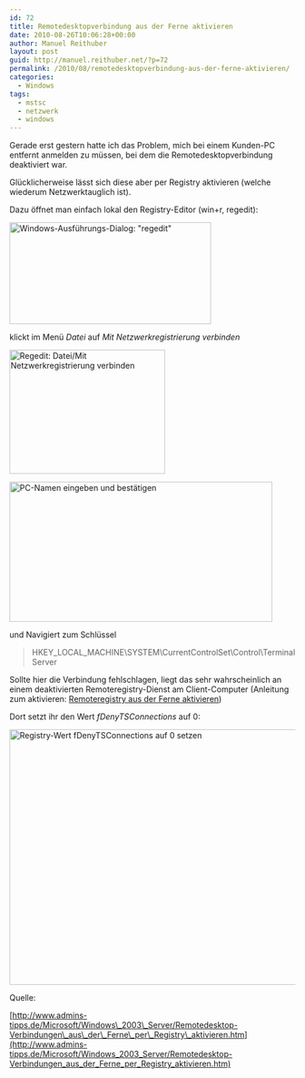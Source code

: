 ```yaml
---
id: 72
title: Remotedesktopverbindung aus der Ferne aktivieren
date: 2010-08-26T10:06:28+00:00
author: Manuel Reithuber
layout: post
guid: http://manuel.reithuber.net/?p=72
permalink: /2010/08/remotedesktopverbindung-aus-der-ferne-aktivieren/
categories:
  - Windows
tags:
  - mstsc
  - netzwerk
  - windows
---
```

Gerade erst gestern hatte ich das Problem, mich bei einem Kunden-PC entfernt anmelden zu müssen, bei dem die Remotedesktopverbindung deaktiviert war.

Glücklicherweise lässt sich diese aber per Registry aktivieren (welche wiederum Netzwerktauglich ist).

Dazu öffnet man einfach lokal den Registry-Editor (win+r, regedit):

[<img class="alignnone size-full wp-image-73" title="run_regedit" src="http://manuel.reithuber.net/wp-content/uploads/2010/08/run_regedit.png" alt="Windows-Ausführungs-Dialog: &quot;regedit&quot;" width="355" height="179" srcset="http://manuel.reithuber.net/wp-content/uploads/2010/08/run_regedit.png 355w, http://manuel.reithuber.net/wp-content/uploads/2010/08/run_regedit-300x151.png 300w" sizes="(max-width: 355px) 100vw, 355px" />](http://manuel.reithuber.net/wp-content/uploads/2010/08/run_regedit.png)

klickt im Menü _Datei_ auf _Mit Netzwerkregistrierung verbinden_

[<img class="alignnone size-full wp-image-76" title="regedit_file_connect" src="http://manuel.reithuber.net/wp-content/uploads/2010/08/regedit_file_connect.png" alt="Regedit: Datei/Mit Netzwerkregistrierung verbinden" width="274" height="218" />](http://manuel.reithuber.net/wp-content/uploads/2010/08/regedit_file_connect.png)

[<img class="alignnone size-full wp-image-78" title="regedit_connect" src="http://manuel.reithuber.net/wp-content/uploads/2010/08/regedit_connect.png" alt="PC-Namen eingeben und bestätigen" width="463" height="246" srcset="http://manuel.reithuber.net/wp-content/uploads/2010/08/regedit_connect.png 463w, http://manuel.reithuber.net/wp-content/uploads/2010/08/regedit_connect-300x159.png 300w" sizes="(max-width: 463px) 100vw, 463px" />](http://manuel.reithuber.net/wp-content/uploads/2010/08/regedit_connect.png)

und Navigiert zum Schlüssel

> HKEY\_LOCAL\_MACHINE\SYSTEM\CurrentControlSet\Control\Terminal Server

Sollte hier die Verbindung fehlschlagen, liegt das sehr wahrscheinlich an einem deaktivierten Remoteregistry-Dienst am Client-Computer (Anleitung zum aktivieren: [Remoteregistry aus der Ferne aktivieren](http://manuel.reithuber.net/2010/08/remoteregistry-aus-der-ferne-aktivieren/))

Dort setzt ihr den Wert _fDenyTSConnections_ auf 0:

[<img class="alignnone size-full wp-image-77" title="regedit_setValue" src="http://manuel.reithuber.net/wp-content/uploads/2010/08/regedit_setValue.png" alt="Registry-Wert fDenyTSConnections auf 0 setzen" width="811" height="449" srcset="http://manuel.reithuber.net/wp-content/uploads/2010/08/regedit_setValue.png 811w, http://manuel.reithuber.net/wp-content/uploads/2010/08/regedit_setValue-300x166.png 300w" sizes="(max-width: 811px) 100vw, 811px" />](http://manuel.reithuber.net/wp-content/uploads/2010/08/regedit_setValue.png)

Quelle:
  
[http://www.admins-tipps.de/Microsoft/Windows\_2003\_Server/Remotedesktop-Verbindungen\_aus\_der\_Ferne\_per\_Registry\_aktivieren.htm](http://www.admins-tipps.de/Microsoft/Windows_2003_Server/Remotedesktop-Verbindungen_aus_der_Ferne_per_Registry_aktivieren.htm)